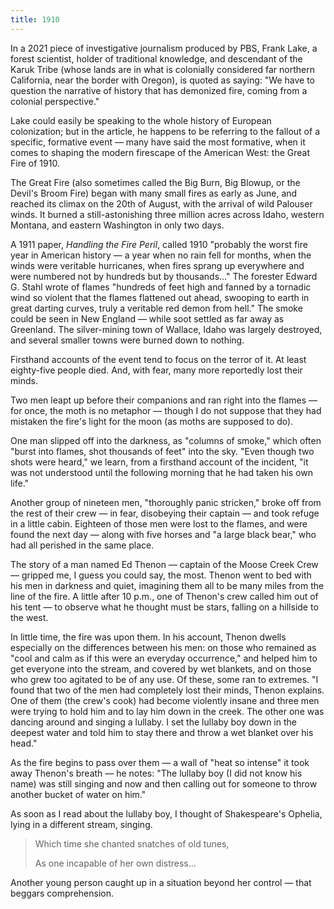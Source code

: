 ```yaml
---
title: 1910
---
```


In a 2021 piece of investigative journalism produced by PBS, Frank Lake, a forest scientist,  holder of traditional knowledge, and descendant of the Karuk Tribe (whose lands are in what is colonially considered far northern California, near the border with Oregon), is quoted as saying: "We have to question the narrative of history that has demonized fire, coming from a colonial perspective." 

Lake could easily be speaking to the whole history of European colonization; but in the article, he happens to be referring to the fallout of a specific, formative event — many have said the most formative, when it comes to shaping the modern firescape of the American West: the Great Fire of 1910. 

The Great Fire (also sometimes called the Big Burn, Big Blowup, or the Devil's Broom Fire) began with many small fires as early as June, and reached its climax on the 20th of August, with the arrival of wild Palouser winds. It burned a still-astonishing three million acres across Idaho, western Montana, and eastern Washington in only two days. 

A 1911 paper, *Handling the Fire Peril*, called 1910 "probably the worst fire year in American history — a year when no rain fell for months, when the winds were veritable hurricanes, when fires sprang up everywhere and were numbered not by hundreds but by thousands..." The forester Edward G. Stahl wrote of flames "hundreds of feet high and fanned by a tornadic wind so violent that the flames flattened out ahead, swooping to earth in great darting curves, truly a veritable red demon from hell." The smoke could be seen in New England — while soot settled as far away as Greenland. The silver-mining town of Wallace, Idaho was largely destroyed, and several smaller towns were burned down to nothing.

Firsthand accounts of the event tend to focus on the terror of it. At least eighty-five people died. And, with fear, many more reportedly lost their minds.

Two men leapt up before their companions and ran right into the flames — for once, the moth is no metaphor — though I do not suppose that they had mistaken the fire's light for the moon (as moths are supposed to do). 

One man slipped off into the darkness, as "columns of smoke," which often "burst into flames, shot thousands of feet" into the sky. "Even though two shots were heard," we learn, from a firsthand account of the incident, "it was not understood until the following morning that he had taken his own life."

Another group of nineteen men, "thoroughly panic stricken," broke off from the rest of their crew — in fear, disobeying their captain — and took refuge in a little cabin. Eighteen of those men were lost to the flames, and were found the next day — along with five horses and "a large black bear," who had all perished in the same place. 

The story of a man named Ed Thenon — captain of the Moose Creek Crew — gripped me, I guess you could say, the most. Thenon went to bed with his men in darkness and quiet, imagining them all to be many miles from the line of the fire. A little after 10 p.m., one of Thenon's crew called him out of his tent — to observe what he thought must be stars, falling on a hillside to the west. 

In little time, the fire was upon them. In his account, Thenon dwells especially on the differences between his men: on those who remained as "cool and calm as if this were an everyday occurrence," and helped him to get everyone into the stream, and covered by wet blankets, and on those who grew too agitated to be of any use. Of these, some ran to extremes. "I found that two of the men had completely lost their minds, Thenon explains. One of them (the crew's cook) had become violently insane and three men were trying to hold him and to lay him down in the creek. The other one was dancing around and singing a lullaby. I set the lullaby boy down in the deepest water and told him to stay there and throw a wet blanket over his head."

As the fire begins to pass over them — a wall of "heat so intense" it took away Thenon's breath — he notes: "The lullaby boy (I did not know his name) was still singing and now and then calling out for someone to throw another bucket of water on him." 

As soon as I read about the lullaby boy, I thought of Shakespeare's Ophelia, lying in a different stream, singing. 

> Which time she chanted snatches of old tunes, 
>
> As one incapable of her own distress... 

Another young person caught up in a situation beyond her control — that beggars comprehension. 
